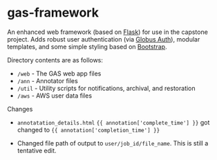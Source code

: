 # gas-framework
An enhanced web framework (based on [Flask](http://flask.pocoo.org/)) for use in the capstone project. Adds robust user authentication (via [Globus Auth](https://docs.globus.org/api/auth)), modular templates, and some simple styling based on [Bootstrap](http://getbootstrap.com/).

Directory contents are as follows:
* `/web` - The GAS web app files
* `/ann` - Annotator files
* `/util` - Utility scripts for notifications, archival, and restoration
* `/aws` - AWS user data files


Changes 
* `annotatation_details.html` `{{ annotation['complete_time'] }}` got changed to `{{ annotation['completion_time'] }}`

* Changed file path of output to `user/job_id/file_name`. This is still a tentative edit. 